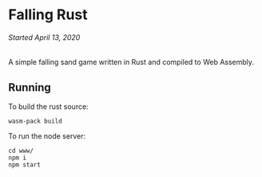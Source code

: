 
Falling Rust
============

###### *Started April 13, 2020*

A simple falling sand game written in Rust and compiled to Web Assembly.

Running
-------

To build the rust source:
```
wasm-pack build
```

To run the node server:
```
cd www/
npm i
npm start
```

